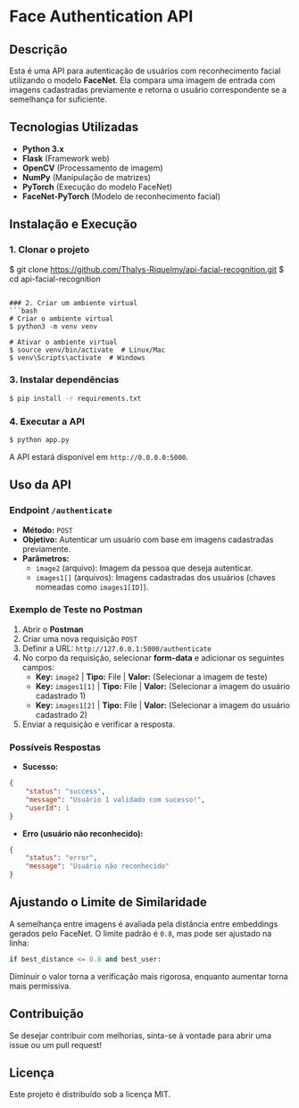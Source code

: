# Face Authentication API

## Descrição

Esta é uma API para autenticação de usuários com reconhecimento facial utilizando o modelo **FaceNet**. Ela compara uma imagem de entrada com imagens cadastradas previamente e retorna o usuário correspondente se a semelhança for suficiente.

## Tecnologias Utilizadas

- **Python 3.x**
- **Flask** (Framework web)
- **OpenCV** (Processamento de imagem)
- **NumPy** (Manipulação de matrizes)
- **PyTorch** (Execução do modelo FaceNet)
- **FaceNet-PyTorch** (Modelo de reconhecimento facial)

## Instalação e Execução

### 1. Clonar o projeto
$ git clone https://github.com/Thalys-Riquelmy/api-facial-recognition.git
$ cd api-facial-recognition
```

### 2. Criar um ambiente virtual
```bash
# Criar o ambiente virtual
$ python3 -m venv venv

# Ativar o ambiente virtual
$ source venv/bin/activate  # Linux/Mac
$ venv\Scripts\activate  # Windows
```

### 3. Instalar dependências
```bash
$ pip install -r requirements.txt
```

### 4. Executar a API
```bash
$ python app.py
```

A API estará disponível em `http://0.0.0.0:5000`.

## Uso da API

### Endpoint `/authenticate`
- **Método:** `POST`
- **Objetivo:** Autenticar um usuário com base em imagens cadastradas previamente.
- **Parâmetros:**
  - `image2` (arquivo): Imagem da pessoa que deseja autenticar.
  - `images1[]` (arquivos): Imagens cadastradas dos usuários (chaves nomeadas como `images1[ID]`).

### Exemplo de Teste no Postman
1. Abrir o **Postman**
2. Criar uma nova requisição `POST`
3. Definir a URL: `http://127.0.0.1:5000/authenticate`
4. No corpo da requisição, selecionar **form-data** e adicionar os seguintes campos:
   - **Key:** `image2` | **Tipo:** File | **Valor:** (Selecionar a imagem de teste)
   - **Key:** `images1[1]` | **Tipo:** File | **Valor:** (Selecionar a imagem do usuário cadastrado 1)
   - **Key:** `images1[2]` | **Tipo:** File | **Valor:** (Selecionar a imagem do usuário cadastrado 2)
5. Enviar a requisição e verificar a resposta.

### Possíveis Respostas
- **Sucesso:**
```json
{
    "status": "success",
    "message": "Usuário 1 validado com sucesso!",
    "userId": 1
}
```

- **Erro (usuário não reconhecido):**
```json
{
    "status": "error",
    "message": "Usuário não reconhecido"
}
```

## Ajustando o Limite de Similaridade
A semelhança entre imagens é avaliada pela distância entre embeddings gerados pelo FaceNet. O limite padrão é `0.8`, mas pode ser ajustado na linha:
```python
if best_distance <= 0.8 and best_user:
```
Diminuir o valor torna a verificação mais rigorosa, enquanto aumentar torna mais permissiva.

## Contribuição
Se desejar contribuir com melhorias, sinta-se à vontade para abrir uma issue ou um pull request!

## Licença
Este projeto é distribuído sob a licença MIT.

